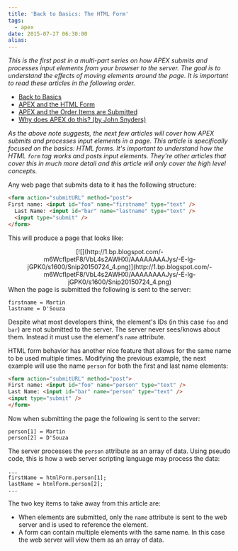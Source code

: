 ```yaml
---
title: 'Back to Basics: The HTML Form'
tags:
  - apex
date: 2015-07-27 06:30:00
alias:
---
```


_This is the first post in a multi-part series on how APEX submits and processes input elements from your browser to the server. The goal is to understand the effects of moving elements around the page. It is important to read these articles in the following order._

* [Back to Basics](http://www.talkapex.com/2015/07/back-to-basics-html-form.html)
* [APEX and the HTML Form](http://www.talkapex.com/2015/07/apex-and-html-form.html)
* [APEX and the Order Items are Submitted](http://www.talkapex.com/2015/07/apex-and-order-items-are-submitted.html)
* [Why does APEX do this? (by John Snyders)](http://hardlikesoftware.com/weblog/2015/07/30/apex-item-submission/)


_As the above note suggests, the next few articles will cover how APEX submits and processes input elements in a page. This article is specifically focused on the basics: HTML forms. It's important to understand how the HTML `form` tag works and posts input elements. They're other articles that cover this in much more detail and this article will only cover the high level concepts._

Any web page that submits data to it has the following structure:

```html
<form action="submitURL" method="post">
First name: <input id="foo" name="firstname" type="text" />
  Last Name: <input id="bar" name="lastname" type="text" />
  <input type="submit" />
</form>
```

This will produce a page that looks like:

<div class="separator" style="clear: both; text-align: center;">[![](http://1.bp.blogspot.com/-m6WcfIpetF8/VbL4s2AWHXI/AAAAAAAAJys/-E-lg-jGPK0/s1600/Snip20150724_4.png)](http://1.bp.blogspot.com/-m6WcfIpetF8/VbL4s2AWHXI/AAAAAAAAJys/-E-lg-jGPK0/s1600/Snip20150724_4.png)</div>When the page is submitted the following is sent to the server:

```
firstname = Martin
lastname = D'Souza
```

Despite what most developers think, the element's IDs (in this case `foo` and `bar`) are not submitted to the server. The server never sees/knows about them. Instead it must use the element's `name` attribute.

HTML form behavior has another nice feature that allows for the same name to be used multiple times. Modifying the previous example, the next example will use the name `person` for both the first and last name elements:
```html
<form action="submitURL" method="post">
First name: <input id="foo" name="person" type="text" />
Last Name: <input id="bar" name="person" type="text" />
<input type="submit" />
</form>
```

Now when submitting the page the following is sent to the server:

```
person[1] = Martin
person[2] = D'Souza
```

The server processes the `person` attribute as an array of data. Using pseudo code, this is how a web server scripting language may process the data:

```
...
firstName = htmlForm.person[1];
lastName = htmlForm.person[2];
...
```

The two key items to take away from this article are:

- When elements are submitted, only the `name` attribute is sent to the web server and is used to reference the element.
- A form can contain multiple elements with the same name. In this case the web server will view them as an array of data.
